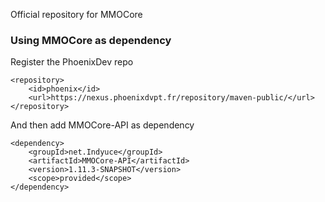 Official repository for MMOCore

### Using MMOCore as dependency
Register the PhoenixDev repo
```
<repository>
    <id>phoenix</id>
    <url>https://nexus.phoenixdvpt.fr/repository/maven-public/</url>
</repository>
```
And then add MMOCore-API as dependency
```
<dependency>
    <groupId>net.Indyuce</groupId>
    <artifactId>MMOCore-API</artifactId>
    <version>1.11.3-SNAPSHOT</version>
    <scope>provided</scope>
</dependency>
```
